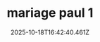 ---
image: /static/img/mariage/mariage-paul/mariage-paul-1.jpg
title: mariage paul 1
category: Mariage
album: mariage paul
date: 2025-10-18T16:42:40.461Z
---